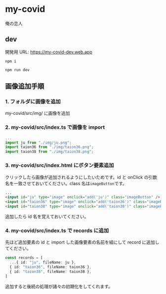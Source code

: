 # my-covid

俺の恋人

## dev

開発用 URL: https://my-covid-dev.web.app

```
npm i

npm run dev
```

## 画像追加手順

### 1. フォルダに画像を追加

my-covid/src/img/ に画像を追加

### 2. my-covid/src/index.ts で画像を import

```ts
...
import ju from "./img/ju.png";
import taion36 from "./img/taion36.png";
import taion38 from "./img/taion38.png";
```

### 3. my-covid/src/index.html にボタン要素追加

クリックしたら画像が追加されるようにしたいためです。id と onClick の引数名を一致させておいてください。class 名は`imageButton`です。

```html
...
<input id="ju" type="image" onclick="add('ju')" class="imageButton" />
<input id="taion36" type="image" onclick="add('taion36')" class="imageButton" />
<input id="taion38" type="image" onclick="add('taion38')" class="imageButton" />
```

追加したら id 名を覚えておいてください。

### 4. my-covid/src/index.ts で records に追加

先ほど追加要素の id と import した画像要素の名前を組にして record に追加してください。

```ts
const records = [
  ...{ id: "ju", fileName: ju },
  { id: "taion36", fileName: taion36 },
  { id: "taion38", fileName: taion38 },
]
```

追加すると後続の処理が諸々の初期化をしてくれます。
